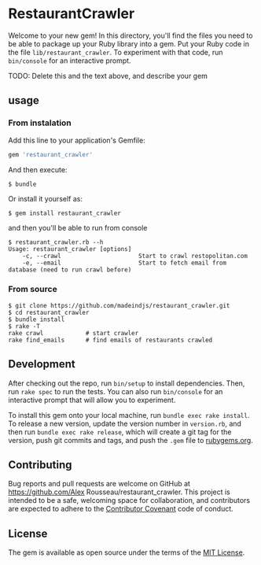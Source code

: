 # RestaurantCrawler

Welcome to your new gem! In this directory, you'll find the files you need to be able to package up your Ruby library into a gem. Put your Ruby code in the file `lib/restaurant_crawler`. To experiment with that code, run `bin/console` for an interactive prompt.

TODO: Delete this and the text above, and describe your gem

## usage

### From instalation

Add this line to your application's Gemfile:

```ruby
gem 'restaurant_crawler'
```

And then execute:

    $ bundle

Or install it yourself as:

    $ gem install restaurant_crawler

and then you'll be able to run from console

    $ restaurant_crawler.rb --h
    Usage: restaurant_crawler [options]
        -c, --crawl                      Start to crawl restopolitan.com
        -e, --email                      Start to fetch email from database (need to run crawl before)


### From source 

    $ git clone https://github.com/madeindjs/restaurant_crawler.git
    $ cd restaurant_crawler
    $ bundle install
    $ rake -T 
    rake crawl            # start crawler
    rake find_emails      # find emails of restaurants crawled

## Development

After checking out the repo, run `bin/setup` to install dependencies. Then, run `rake spec` to run the tests. You can also run `bin/console` for an interactive prompt that will allow you to experiment.

To install this gem onto your local machine, run `bundle exec rake install`. To release a new version, update the version number in `version.rb`, and then run `bundle exec rake release`, which will create a git tag for the version, push git commits and tags, and push the `.gem` file to [rubygems.org](https://rubygems.org).

## Contributing

Bug reports and pull requests are welcome on GitHub at https://github.com/Alex Rousseau/restaurant_crawler. This project is intended to be a safe, welcoming space for collaboration, and contributors are expected to adhere to the [Contributor Covenant](http://contributor-covenant.org) code of conduct.


## License

The gem is available as open source under the terms of the [MIT License](http://opensource.org/licenses/MIT).

